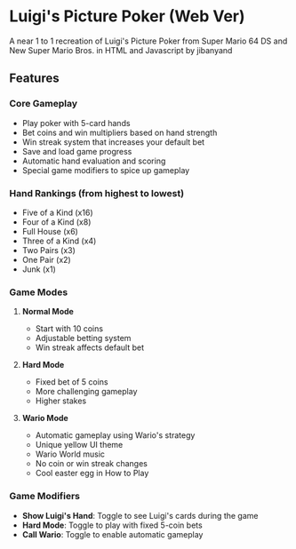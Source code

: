 # Luigi's Picture Poker (Web Ver)

A near 1 to 1 recreation of Luigi's Picture Poker from Super Mario 64 DS and New Super Mario Bros. in HTML and Javascript
by jibanyand

## Features

### Core Gameplay
- Play poker with 5-card hands
- Bet coins and win multipliers based on hand strength
- Win streak system that increases your default bet
- Save and load game progress
- Automatic hand evaluation and scoring
- Special game modifiers to spice up gameplay

### Hand Rankings (from highest to lowest)
- Five of a Kind (x16)
- Four of a Kind (x8)
- Full House (x6)
- Three of a Kind (x4)
- Two Pairs (x3)
- One Pair (x2)
- Junk (x1)

### Game Modes
1. **Normal Mode**
   - Start with 10 coins
   - Adjustable betting system
   - Win streak affects default bet

2. **Hard Mode**
   - Fixed bet of 5 coins
   - More challenging gameplay
   - Higher stakes

3. **Wario Mode**
   - Automatic gameplay using Wario's strategy
   - Unique yellow UI theme
   - Wario World music
   - No coin or win streak changes
   - Cool easter egg in How to Play

### Game Modifiers
- **Show Luigi's Hand**: Toggle to see Luigi's cards during the game
- **Hard Mode**: Toggle to play with fixed 5-coin bets
- **Call Wario**: Toggle to enable automatic gameplay